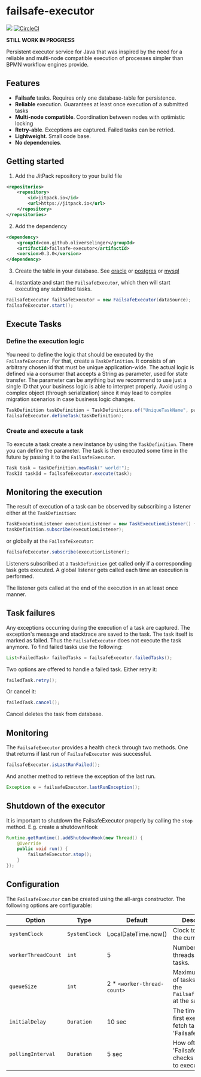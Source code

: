 # failsafe-executor

[![](https://jitpack.io/v/oliverselinger/failsafe-executor.svg)](https://jitpack.io/#oliverselinger/failsafe-executor)
[![CircleCI](https://circleci.com/gh/oliverselinger/failsafe-executor.svg?style=svg)](https://circleci.com/gh/oliverselinger/failsafe-executor)


**STILL WORK IN PROGRESS**

Persistent executor service for Java that was inspired by the need for a reliable and multi-node compatible execution of processes simpler than BPMN workflow engines provide.

## Features

* **Failsafe** tasks. Requires only one database-table for persistence.
* **Reliable** execution. Guarantees at least once execution of a submitted tasks
* **Multi-node compatible**. Coordination between nodes with optimistic locking
* **Retry-able**. Exceptions are captured. Failed tasks can be retried.
* **Lightweight**. Small code base.
* **No dependencies**.

## Getting started

1. Add the JitPack repository to your build file
```xml
<repositories>
    <repository>
        <id>jitpack.io</id>
        <url>https://jitpack.io</url>
    </repository>
</repositories>
```

2. Add the dependency
```xml
<dependency>
    <groupId>com.github.oliverselinger</groupId>
    <artifactId>failsafe-executor</artifactId>
    <version>0.3.0</version>
</dependency>
```

3. Create the table in your database. See [oracle](src/main/resources/oracle.sql) or [postgres](src/main/resources/postgres.sql) or [mysql](src/main/resources/mysql.sql)

3. Instantiate and start the `FailsafeExecutor`, which then will start executing any submitted tasks.

```java
FailsafeExecutor failsafeExecutor = new FailsafeExecutor(dataSource);
failsafeExecutor.start();
```

## Execute Tasks

### Define the execution logic

You need to define the logic that should be executed by the `FailsafeExecutor`. For that, create a `TaskDefinition`. It consists of an arbitrary chosen id that must be
unique application-wide. The actual logic is defined via a consumer that accepts a String as parameter, used for state transfer.
The parameter can be anything but we recommend to use just a single ID that your business logic is able to interpret properly. Avoid using a complex object
(through serialization) since it may lead to complex migration scenarios in case business logic changes.

```java
TaskDefinition taskDefinition = TaskDefinitions.of("UniqueTaskName", parameter -> log.info("Hello {}", parameter));
failsafeExecutor.defineTask(taskDefinition);
```

### Create and execute a task

To execute a task create a new instance by using the `TaskDefinition`. There you can define the parameter.
The task is then executed some time in the future by passing it to the `FailsafeExecutor`.

```java
Task task = taskDefinition.newTask(" world!");
TaskId taskId = failsafeExecutor.execute(task);
```

## Monitoring the execution

The result of execution of a task can be observed by subscribing a listener either at the `TaskDefinition`:

```java
TaskExecutionListener executionListener = new TaskExecutionListener() { ... };
taskDefinition.subscribe(executionListener);
```

or globally at the `FailsafeExecutor`:

```java
failsafeExecutor.subscribe(executionListener);
```

Listeners subscribed at a `TaskDefinition` get called only if a corresponding task gets executed.
A global listener gets called each time an execution is performed.

The listener gets called at the end of the execution in an at least once manner.

## Task failures

Any exceptions occurring during the execution of a task are captured. The exception's message and stacktrace are saved to the task. The task itself is marked as failed.
Thus the `FailsafeExecutor` does not execute the task anymore. To find failed tasks use the following:

```java
List<FailedTask> failedTasks = failsafeExecutor.failedTasks();
```

Two options are offered to handle a failed task. Either retry it:

```java
failedTask.retry();
```

Or cancel it:

```java
failedTask.cancel();
```

Cancel deletes the task from database.

## Monitoring

The `FailsafeExecutor` provides a health check through two methods. One that returns if last run of `FailsafeExecutor` was successful.

```java
failsafeExecutor.isLastRunFailed();
```

And another method to retrieve the exception of the last run.

```java
Exception e = failsafeExecutor.lastRunException();
```

## Shutdown of the executor

It is important to shutdown the FailsafeExecutor properly by calling the `stop` method. E.g. create a shutdownHook

```java
Runtime.getRuntime().addShutdownHook(new Thread() {
    @Override
    public void run() {
        failsafeExecutor.stop();
    }
});
```

## Configuration

The `FailsafeExecutor` can be created using the all-args constructor. The following options are configurable:

| Option  | Type | Default | Description |
| ------------- | ---- | ---- | ------------- |
| `systemClock` | `SystemClock`  | LocalDateTime.now() | Clock to retrieve the current time. |
| `workerThreadCount` | `int`  | 5  | Number of threads executing tasks. |
| `queueSize` | `int`  |  2 * `<worker-thread-count>`  | Maximum number of tasks to lock by the `FailsafeExecutor` at the same time. |
| `initialDelay` | `Duration`  |  10 sec  | The time to delay first execution to fetch tasks of the 'FailsafeExecutor'. |
| `pollingInterval` | `Duration`  |  5 sec  | How often the 'FailsafeExecutor' checks for tasks to execute. |
